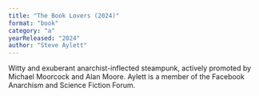 ```yaml
---
title: "The Book Lovers (2024)"
format: "book"
category: "a"
yearReleased: "2024"
author: "Steve Aylett"
---
```

Witty and exuberant anarchist-inflected steampunk, actively promoted by Michael Moorcock and Alan Moore. Aylett is a member of the Facebook Anarchism and Science Fiction Forum.

